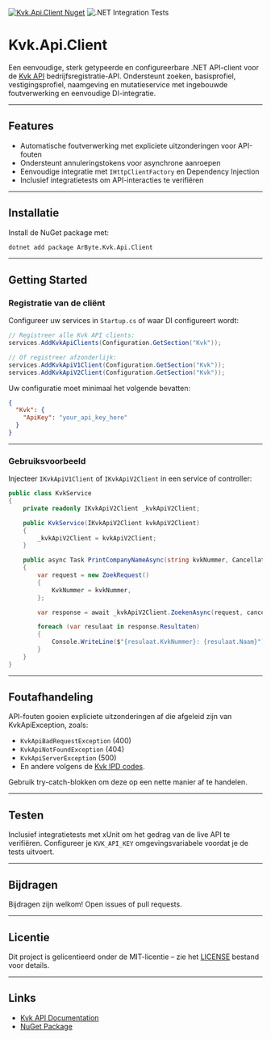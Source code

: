 [![Kvk.Api.Client Nuget](https://img.shields.io/nuget/v/ArByte.Kvk.Api.Client.svg?style=flat)](https://www.nuget.org/packages/ArByte.Kvk.Api.Client)
![.NET Integration Tests](https://github.com/ArbyteIt/Kvk.Api/actions/workflows/dotnet-integration-tests.yml/badge.svg)

# Kvk.Api.Client

Een eenvoudige, sterk getypeerde en configureerbare .NET API-client voor de [Kvk API](https://developers.kvk.nl) bedrijfsregistratie-API.
Ondersteunt zoeken, basisprofiel, vestigingsprofiel, naamgeving en mutatieservice met ingebouwde foutverwerking en eenvoudige DI-integratie.

---

## Features

- Automatische foutverwerking met expliciete uitzonderingen voor API-fouten
- Ondersteunt annuleringstokens voor asynchrone aanroepen
- Eenvoudige integratie met `IHttpClientFactory` en Dependency Injection
- Inclusief integratietests om API-interacties te verifiëren

---

## Installatie

Install de NuGet package met:

```bash
dotnet add package ArByte.Kvk.Api.Client
````

---

## Getting Started

### Registratie van de cliënt

Configureer uw services in `Startup.cs` of waar DI configureert wordt:

```csharp
// Registreer alle Kvk API clients:
services.AddKvkApiClients(Configuration.GetSection("Kvk"));

// Of registreer afzonderlijk:
services.AddKvkApiV1Client(Configuration.GetSection("Kvk"));
services.AddKvkApiV2Client(Configuration.GetSection("Kvk"));
```

Uw configuratie moet minimaal het volgende bevatten:

```json
{
  "Kvk": {
    "ApiKey": "your_api_key_here"
  }
}
```

---

### Gebruiksvoorbeeld

Injecteer `IKvkApiV1Client` of `IKvkApiV2Client` in een service of controller:

```csharp
public class KvkService
{
    private readonly IKvkApiV2Client _kvkApiV2Client;

    public KvkService(IKvkApiV2Client kvkApiV2Client)
    {
        _kvkApiV2Client = kvkApiV2Client;
    }

    public async Task PrintCompanyNameAsync(string kvkNummer, CancellationToken cancellationToken = default)
    {
        var request = new ZoekRequest()
        {
            KvkNummer = kvkNummer,
        };

        var response = await _kvkApiV2Client.ZoekenAsync(request, cancellationToken);

        foreach (var resulaat in response.Resultaten)
        {
            Console.WriteLine($"{resulaat.KvkNummer}: {resulaat.Naam}");
        }
    }
}
```

---

## Foutafhandeling

API-fouten gooien expliciete uitzonderingen af die afgeleid zijn van KvkApiException, zoals:

* `KvkApiBadRequestException` (400)
* `KvkApiNotFoundException` (404)
* `KvkApiServerException` (500)
* En andere volgens de [Kvk IPD codes](https://developers.kvk.nl/nl/documentation#status-codes).

Gebruik try-catch-blokken om deze op een nette manier af te handelen.

---

## Testen

Inclusief integratietests met xUnit om het gedrag van de live API te verifiëren.
Configureer je `KVK_API_KEY` omgevingsvariabele voordat je de tests uitvoert.

---

## Bijdragen

Bijdragen zijn welkom! Open issues of pull requests.

---

## Licentie

Dit project is gelicentieerd onder de MIT-licentie – zie het [LICENSE](LICENSE) bestand voor details.

---

## Links

* [Kvk API Documentation](https://developers.kvk.nl/documentation)
* [NuGet Package](https://www.nuget.org/packages/ArByte.Kvk.Api.Client)
